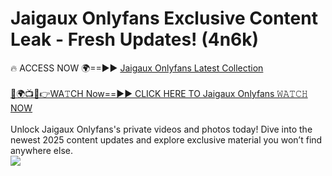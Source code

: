 # Jaigaux Onlyfans Exclusive Content Leak - Fresh Updates! (4n6k)

🔥 ACCESS NOW 🌍==►► <a href="https://tinyurl.com/kvy9nzfs" rel="nofollow">Jaigaux Onlyfans Latest Collection</a>
<br><br>
[🔴🌍📺📱👉WA𝚃CH Now==►► CLICK HERE TO Jaigaux Onlyfans 𝚆𝙰𝚃𝙲𝙷 NOW](https://tinyurl.com/kvy9nzfs)
<br><br>
Unlock Jaigaux Onlyfans's private videos and photos today! Dive into the newest 2025 content updates and explore exclusive material you won’t find anywhere else.
<br>
<a href="https://tinyurl.com/kvy9nzfs" rel="nofollow" data-target="animated-image.originalLink"><img src="https://camo.githubusercontent.com/8a4f000d20f83aca3bf7ec5f350d767afa0574a8a352519fd8cfa583a6f93a33/68747470733a2f2f692e696d6775722e636f6d2f644a486b345a712e676966" data-canonical-src="https://i.imgur.com/dJHk4Zq.gif" style="max-width: 100%; display: inline-block;" data-target="animated-image.originalImage"></a>
<br>
